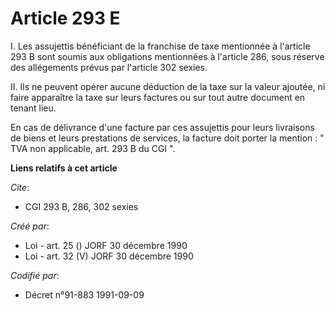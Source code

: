 # Article 293 E

I. Les assujettis bénéficiant de la franchise de taxe mentionnée à l'article 293 B sont soumis aux obligations mentionnées à
l'article 286, sous réserve des allégements prévus par l'article 302 sexies.

II. Ils ne peuvent opérer aucune déduction de la taxe sur la valeur ajoutée, ni faire apparaître la taxe sur leurs factures
ou sur tout autre document en tenant lieu.

En cas de délivrance d'une facture par ces assujettis pour leurs livraisons de biens et leurs prestations de services, la
facture doit porter la mention : " TVA non applicable, art. 293 B du CGI ".

**Liens relatifs à cet article**

_Cite_:

  - CGI 293 B, 286, 302 sexies

_Créé par_:

  - Loi - art. 25 () JORF 30 décembre 1990
  - Loi - art. 32 (V) JORF 30 décembre 1990

_Codifié par_:

  - Décret n°91-883 1991-09-09
